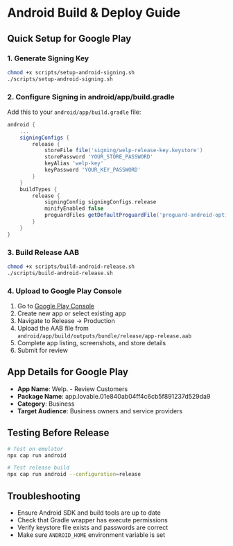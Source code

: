 # Android Build & Deploy Guide

## Quick Setup for Google Play

### 1. Generate Signing Key
```bash
chmod +x scripts/setup-android-signing.sh
./scripts/setup-android-signing.sh
```

### 2. Configure Signing in android/app/build.gradle
Add this to your `android/app/build.gradle` file:

```gradle
android {
    ...
    signingConfigs {
        release {
            storeFile file('signing/welp-release-key.keystore')
            storePassword 'YOUR_STORE_PASSWORD'
            keyAlias 'welp-key'
            keyPassword 'YOUR_KEY_PASSWORD'
        }
    }
    buildTypes {
        release {
            signingConfig signingConfigs.release
            minifyEnabled false
            proguardFiles getDefaultProguardFile('proguard-android-optimize.txt'), 'proguard-rules.pro'
        }
    }
}
```

### 3. Build Release AAB
```bash
chmod +x scripts/build-android-release.sh
./scripts/build-android-release.sh
```

### 4. Upload to Google Play Console
1. Go to [Google Play Console](https://play.google.com/console)
2. Create new app or select existing app
3. Navigate to Release → Production
4. Upload the AAB file from `android/app/build/outputs/bundle/release/app-release.aab`
5. Complete app listing, screenshots, and store details
6. Submit for review

## App Details for Google Play
- **App Name**: Welp. - Review Customers
- **Package Name**: app.lovable.01e840ab04ff4c6cb5f891237d529da9
- **Category**: Business
- **Target Audience**: Business owners and service providers

## Testing Before Release
```bash
# Test on emulator
npx cap run android

# Test release build
npx cap run android --configuration=release
```

## Troubleshooting
- Ensure Android SDK and build tools are up to date
- Check that Gradle wrapper has execute permissions
- Verify keystore file exists and passwords are correct
- Make sure `ANDROID_HOME` environment variable is set